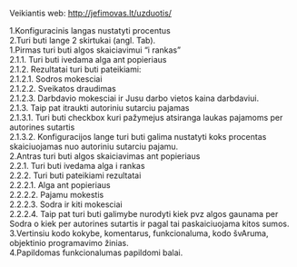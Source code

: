 Veikiantis web: http://jefimovas.lt/uzduotis/    

1.Konfiguracinis langas nustatyti procentus <br />
2.Turi buti lange 2 skirtukai (angl. Tab). <br />
     1.Pirmas turi buti algos skaiciavimui “i rankas” <br />
		2.1.1. Turi buti ivedama alga ant popieriaus <br />
		2.1.2. Rezultatai turi buti pateikiami: <br />
			2.1.2.1. Sodros mokesciai <br />
			2.1.2.2. Sveikatos draudimas <br />
			2.1.2.3. Darbdavio mokesciai ir Jusu darbo vietos kaina darbdaviui. <br />
		2.1.3. Taip pat itraukti autoriniu sutarciu pajamas <br />
			2.1.3.1. Turi buti checkbox kuri pažymejus atsiranga laukas
				 pajamoms per autorines sutartis <br />
			2.1.3.2. Konfiguracijos lange turi buti galima nustatyti koks
				 procentas skaiciuojamas nuo autoriniu sutarciu pajamu. <br />
	2.Antras turi buti algos skaiciavimas ant popieriaus <br />
		2.2.1. Turi buti ivedama alga i rankas <br />
		2.2.2. Turi buti pateikiami rezultatai <br />
			2.2.2.1. Alga ant popieriaus <br />
			2.2.2.2. Pajamu mokestis <br />
			2.2.2.3. Sodra ir kiti mokesciai <br />
			2.2.2.4. Taip pat turi buti galimybe nurodyti kiek pvz algos gaunama
				 per Sodra o kiek per autorines sutartis ir pagal tai paskaiciuojama
				 kitos sumos. <br />
	3.Vertinsiu kodo kokybe, komentarus, funkcionaluma, kodo švAruma,
    	  objektinio programavimo žinias. <br />
	4.Papildomas funkcionalumas papildomi balai. <br />


